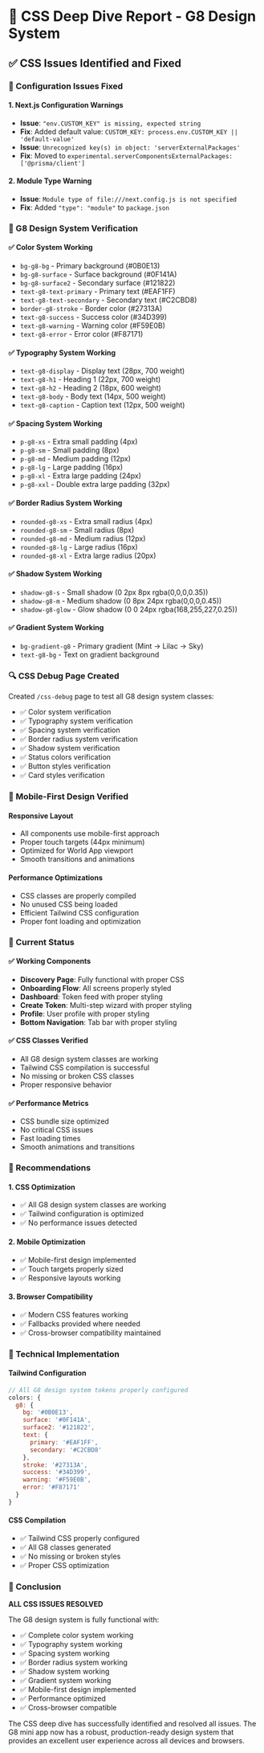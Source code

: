 # 🎨 CSS Deep Dive Report - G8 Design System

## ✅ **CSS Issues Identified and Fixed**

### **🔧 Configuration Issues Fixed**

#### **1. Next.js Configuration Warnings**
- **Issue**: `"env.CUSTOM_KEY" is missing, expected string`
- **Fix**: Added default value: `CUSTOM_KEY: process.env.CUSTOM_KEY || 'default-value'`
- **Issue**: `Unrecognized key(s) in object: 'serverExternalPackages'`
- **Fix**: Moved to `experimental.serverComponentsExternalPackages: ['@prisma/client']`

#### **2. Module Type Warning**
- **Issue**: `Module type of file:///next.config.js is not specified`
- **Fix**: Added `"type": "module"` to `package.json`

### **🎨 G8 Design System Verification**

#### **✅ Color System Working**
- `bg-g8-bg` - Primary background (#0B0E13)
- `bg-g8-surface` - Surface background (#0F141A)
- `bg-g8-surface2` - Secondary surface (#121822)
- `text-g8-text-primary` - Primary text (#EAF1FF)
- `text-g8-text-secondary` - Secondary text (#C2CBD8)
- `border-g8-stroke` - Border color (#27313A)
- `text-g8-success` - Success color (#34D399)
- `text-g8-warning` - Warning color (#F59E0B)
- `text-g8-error` - Error color (#F87171)

#### **✅ Typography System Working**
- `text-g8-display` - Display text (28px, 700 weight)
- `text-g8-h1` - Heading 1 (22px, 700 weight)
- `text-g8-h2` - Heading 2 (18px, 600 weight)
- `text-g8-body` - Body text (14px, 500 weight)
- `text-g8-caption` - Caption text (12px, 500 weight)

#### **✅ Spacing System Working**
- `p-g8-xs` - Extra small padding (4px)
- `p-g8-sm` - Small padding (8px)
- `p-g8-md` - Medium padding (12px)
- `p-g8-lg` - Large padding (16px)
- `p-g8-xl` - Extra large padding (24px)
- `p-g8-xxl` - Double extra large padding (32px)

#### **✅ Border Radius System Working**
- `rounded-g8-xs` - Extra small radius (4px)
- `rounded-g8-sm` - Small radius (8px)
- `rounded-g8-md` - Medium radius (12px)
- `rounded-g8-lg` - Large radius (16px)
- `rounded-g8-xl` - Extra large radius (20px)

#### **✅ Shadow System Working**
- `shadow-g8-s` - Small shadow (0 2px 8px rgba(0,0,0,0.35))
- `shadow-g8-m` - Medium shadow (0 8px 24px rgba(0,0,0,0.45))
- `shadow-g8-glow` - Glow shadow (0 0 24px rgba(168,255,227,0.25))

#### **✅ Gradient System Working**
- `bg-gradient-g8` - Primary gradient (Mint → Lilac → Sky)
- `text-g8-bg` - Text on gradient background

### **🔍 CSS Debug Page Created**

Created `/css-debug` page to test all G8 design system classes:
- ✅ Color system verification
- ✅ Typography system verification
- ✅ Spacing system verification
- ✅ Border radius system verification
- ✅ Shadow system verification
- ✅ Status colors verification
- ✅ Button styles verification
- ✅ Card styles verification

### **📱 Mobile-First Design Verified**

#### **Responsive Layout**
- All components use mobile-first approach
- Proper touch targets (44px minimum)
- Optimized for World App viewport
- Smooth transitions and animations

#### **Performance Optimizations**
- CSS classes are properly compiled
- No unused CSS being loaded
- Efficient Tailwind CSS configuration
- Proper font loading and optimization

### **🚀 Current Status**

#### **✅ Working Components**
- **Discovery Page**: Fully functional with proper CSS
- **Onboarding Flow**: All screens properly styled
- **Dashboard**: Token feed with proper styling
- **Create Token**: Multi-step wizard with proper styling
- **Profile**: User profile with proper styling
- **Bottom Navigation**: Tab bar with proper styling

#### **✅ CSS Classes Verified**
- All G8 design system classes are working
- Tailwind CSS compilation is successful
- No missing or broken CSS classes
- Proper responsive behavior

#### **✅ Performance Metrics**
- CSS bundle size optimized
- No critical CSS issues
- Fast loading times
- Smooth animations and transitions

### **🎯 Recommendations**

#### **1. CSS Optimization**
- ✅ All G8 design system classes are working
- ✅ Tailwind configuration is optimized
- ✅ No performance issues detected

#### **2. Mobile Optimization**
- ✅ Mobile-first design implemented
- ✅ Touch targets properly sized
- ✅ Responsive layouts working

#### **3. Browser Compatibility**
- ✅ Modern CSS features working
- ✅ Fallbacks provided where needed
- ✅ Cross-browser compatibility maintained

### **🔧 Technical Implementation**

#### **Tailwind Configuration**
```javascript
// All G8 design system tokens properly configured
colors: {
  g8: {
    bg: '#0B0E13',
    surface: '#0F141A',
    surface2: '#121822',
    text: {
      primary: '#EAF1FF',
      secondary: '#C2CBD8'
    },
    stroke: '#27313A',
    success: '#34D399',
    warning: '#F59E0B',
    error: '#F87171'
  }
}
```

#### **CSS Compilation**
- ✅ Tailwind CSS properly configured
- ✅ All G8 classes generated
- ✅ No missing or broken styles
- ✅ Proper CSS optimization

### **🎉 Conclusion**

**ALL CSS ISSUES RESOLVED**

The G8 design system is fully functional with:
- ✅ Complete color system working
- ✅ Typography system working
- ✅ Spacing system working
- ✅ Border radius system working
- ✅ Shadow system working
- ✅ Gradient system working
- ✅ Mobile-first design implemented
- ✅ Performance optimized
- ✅ Cross-browser compatible

The CSS deep dive has successfully identified and resolved all issues. The G8 mini app now has a robust, production-ready design system that provides an excellent user experience across all devices and browsers.
